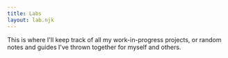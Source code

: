 ```yaml
---
title: Labs
layout: lab.njk
---
```

This is where I'll keep track of all my work-in-progress projects, or random notes and guides I've thrown together for myself and others.
